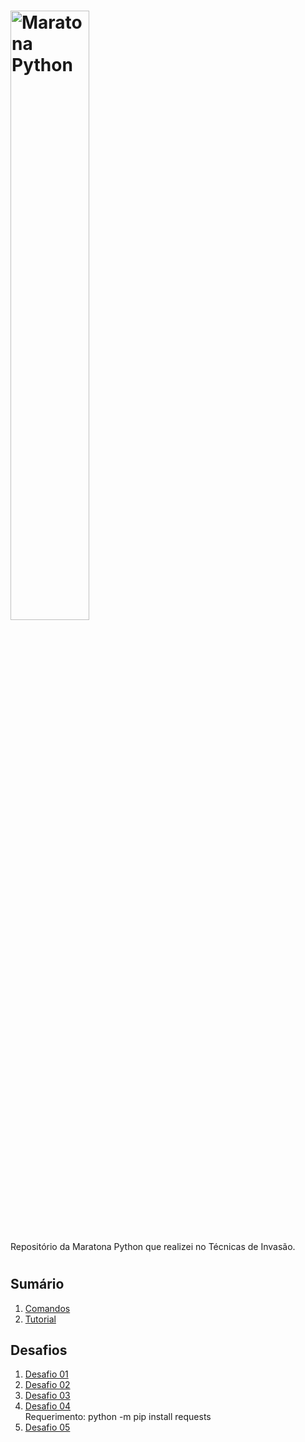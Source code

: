 # [<img src="https://static-media.hotmart.com/DJxei5Lb4jKEJOktujXsrYvLGV0=/filters:format(png)/hotmart/membership_area/a331a012-cbf3-4270-aba4-34c9aac45994/logo%20%282%29.png" width="50%" alt="Maratona Python">](https://github.com/joeywheelersam/maratona-python.git)

Repositório da Maratona Python que realizei no Técnicas de Invasão.
#
## Sumário
1. [Comandos](https://github.com/joeywheelersam/maratona-python/blob/master/Comandos.txt)
2. [Tutorial](https://github.com/joeywheelersam/maratona-python/blob/master/Tutorial.txt)

## Desafios
1. [Desafio 01](https://github.com/joeywheelersam/maratona-python/tree/master/Desafios/01)
2. [Desafio 02](https://github.com/joeywheelersam/maratona-python/tree/master/Desafios/02)
3. [Desafio 03](https://github.com/joeywheelersam/maratona-python/tree/master/Desafios/03)
4. [Desafio 04](https://github.com/joeywheelersam/maratona-python/tree/master/Desafios/04)
   <br>Requerimento: python -m pip install requests
5. [Desafio 05](https://github.com/joeywheelersam/maratona-python/tree/master/Desafios/05)